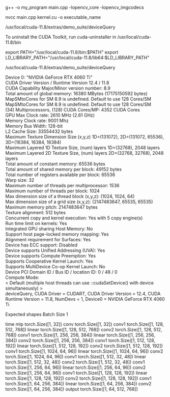 g++ -o my_program main.cpp -lopencv_core -lopencv_imgcodecs


nvcc main.cpp kernel.cu -o executable_name

/usr/local/cuda-11.8/extras/demo_suite/deviceQuery

To uninstall the CUDA Toolkit, run cuda-uninstaller in /usr/local/cuda-11.8/bin

 export PATH="/usr/local/cuda-11.8/bin:$PATH"
 export LD_LIBRARY_PATH="/usr/local/cuda-11.8/lib64:$LD_LIBRARY_PATH"






/usr/local/cuda-11.8/extras/demo_suite/deviceQuery 
 
Device 0: "NVIDIA GeForce RTX 4060 Ti"                                                                                    
CUDA Driver Version / Runtime Version          12.4 / 11.8                                                              
CUDA Capability Major/Minor version number:    8.9                                                                      
Total amount of global memory:                 16380 MBytes (17175150592 bytes)                                       
MapSMtoCores for SM 8.9 is undefined.  Default to use 128 Cores/SM                                                      
MapSMtoCores for SM 8.9 is undefined.  Default to use 128 Cores/SM                                                        
(34) Multiprocessors, (128) CUDA Cores/MP:     4352 CUDA Cores                                                          
GPU Max Clock rate:                            2610 MHz (2.61 GHz)                                                      
Memory Clock rate:                             9001 Mhz                                                                 
Memory Bus Width:                              128-bit                                                                  
L2 Cache Size:                                 33554432 bytes                                                           
Maximum Texture Dimension Size (x,y,z)         1D=(131072), 2D=(131072, 65536), 3D=(16384, 16384, 16384)                
Maximum Layered 1D Texture Size, (num) layers  1D=(32768), 2048 layers                                                  
Maximum Layered 2D Texture Size, (num) layers  2D=(32768, 32768), 2048 layers                                           
Total amount of constant memory:               65536 bytes                                                              
Total amount of shared memory per block:       49152 bytes                                                              
Total number of registers available per block: 65536                                                                    
Warp size:                                     32                                                                       
Maximum number of threads per multiprocessor:  1536                                                                     
Maximum number of threads per block:           1024                                                                     
Max dimension size of a thread block (x,y,z): (1024, 1024, 64)                                                          
Max dimension size of a grid size    (x,y,z): (2147483647, 65535, 65535)                                                
Maximum memory pitch:                          2147483647 bytes                                                         
Texture alignment:                             512 bytes                                                               
 Concurrent copy and kernel execution:          Yes with 5 copy engine(s)                                                
 Run time limit on kernels:                     Yes                                                                      
 Integrated GPU sharing Host Memory:            No                                                                       
 Support host page-locked memory mapping:       Yes                                                                      
 Alignment requirement for Surfaces:            Yes                                                                      
 Device has ECC support:                        Disabled                                                                 
 Device supports Unified Addressing (UVA):      Yes                                                                      
 Device supports Compute Preemption:            Yes                                                                      
 Supports Cooperative Kernel Launch:            Yes                                                                      
 Supports MultiDevice Co-op Kernel Launch:      No                                                                       
 Device PCI Domain ID / Bus ID / location ID:   0 / 48 / 0                                                               
 Compute Mode:                                                                                                              
 < Default (multiple host threads can use ::cudaSetDevice() with device simultaneously) >                                                                                                                                                   
 deviceQuery, CUDA Driver = CUDART, CUDA Driver Version = 12.4, CUDA Runtime Version = 11.8, NumDevs = 1, Device0 = NVIDIA GeForce RTX 4060 Ti



Expected shapes Batch Size 1

time mlp torch.Size([1, 32])
conv torch.Size([1, 32])
conv1 torch.Size([1, 128, 512, 768])
linear torch.Size([1, 128, 512, 768])
conv2 torch.Size([1, 128, 512, 768])
conv1 torch.Size([1, 256, 256, 384])
linear torch.Size([1, 256, 256, 384])
conv2 torch.Size([1, 256, 256, 384])
conv1 torch.Size([1, 512, 128, 192])
linear torch.Size([1, 512, 128, 192])
conv2 torch.Size([1, 512, 128, 192])
conv1 torch.Size([1, 1024, 64, 96])
linear torch.Size([1, 1024, 64, 96])
conv2 torch.Size([1, 1024, 64, 96])
conv1 torch.Size([1, 512, 32, 48])
linear torch.Size([1, 512, 32, 48])
conv2 torch.Size([1, 512, 32, 48])
conv1 torch.Size([1, 256, 64, 96])
linear torch.Size([1, 256, 64, 96])
conv2 torch.Size([1, 256, 64, 96])
conv1 torch.Size([1, 128, 128, 192])
linear torch.Size([1, 128, 128, 192])
conv2 torch.Size([1, 128, 128, 192])
conv1 torch.Size([1, 64, 256, 384])
linear torch.Size([1, 64, 256, 384])
conv2 torch.Size([1, 64, 256, 384])
output torch.Size([1, 64, 512, 768])